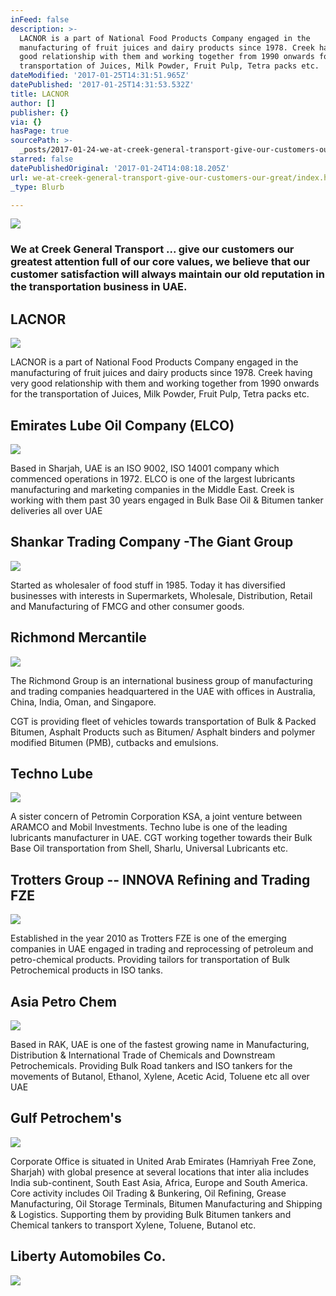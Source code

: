 ```yaml
---
inFeed: false
description: >-
  LACNOR is a part of National Food Products Company engaged in the
  manufacturing of fruit juices and dairy products since 1978. Creek having very
  good relationship with them and working together from 1990 onwards for the
  transportation of Juices, Milk Powder, Fruit Pulp, Tetra packs etc.
dateModified: '2017-01-25T14:31:51.965Z'
datePublished: '2017-01-25T14:31:53.532Z'
title: LACNOR
author: []
publisher: {}
via: {}
hasPage: true
sourcePath: >-
  _posts/2017-01-24-we-at-creek-general-transport-give-our-customers-our-great.md
starred: false
datePublishedOriginal: '2017-01-24T14:08:18.205Z'
url: we-at-creek-general-transport-give-our-customers-our-great/index.html
_type: Blurb

---
```

![](https://the-grid-user-content.s3-us-west-2.amazonaws.com/7171a092-9368-44f1-8630-82613e306ac5.jpg)

### We at Creek General Transport ... give our customers our greatest attention full of our core values, we believe that our customer satisfaction will always maintain our old reputation in the transportation business in UAE.

## LACNOR
![](https://the-grid-user-content.s3-us-west-2.amazonaws.com/065f0bf8-9366-4db7-9dba-073de43654ae.png)

LACNOR is a part of National Food Products Company engaged in the manufacturing of fruit juices and dairy products since 1978\. Creek having very good relationship with them and working together from 1990 onwards for the transportation of Juices, Milk Powder, Fruit Pulp, Tetra packs etc.

## Emirates Lube Oil Company (ELCO)
![](https://the-grid-user-content.s3-us-west-2.amazonaws.com/f4dea731-d6c2-4b82-a281-34d3412fb38c.png)

Based in Sharjah, UAE is an ISO 9002, ISO 14001 company which commenced operations in 1972\. ELCO is one of the largest lubricants manufacturing and marketing companies in the Middle East. Creek is working with them past 30 years engaged in Bulk Base Oil & Bitumen tanker deliveries all over UAE

## Shankar Trading Company -The Giant Group
![ ](https://the-grid-user-content.s3-us-west-2.amazonaws.com/4fd73a6b-e2cd-454a-a9c0-e3f475f152f9.png)

Started as wholesaler of food stuff in 1985\. Today it has diversified businesses with interests in Supermarkets, Wholesale, Distribution, Retail and Manufacturing of FMCG and other consumer goods.

## Richmond Mercantile
![
](https://the-grid-user-content.s3-us-west-2.amazonaws.com/a5fc02a7-4c84-4de6-ae66-424056a4c8e9.png)

The Richmond Group is an international business group of manufacturing and trading companies headquartered in the UAE with offices in Australia, China, India, Oman, and Singapore.

CGT is providing fleet of vehicles towards transportation of Bulk & Packed Bitumen, Asphalt Products such as Bitumen/ Asphalt binders and polymer modified Bitumen (PMB), cutbacks and emulsions.

## Techno Lube
![](https://the-grid-user-content.s3-us-west-2.amazonaws.com/190af234-a4e6-4c63-b554-66bebffa3c76.png)

A sister concern of Petromin Corporation KSA, a joint venture between ARAMCO and Mobil Investments. Techno lube is one of the leading lubricants manufacturer in UAE. CGT working together towards their Bulk Base Oil transportation from Shell, Sharlu, Universal Lubricants etc.

## Trotters Group -- INNOVA Refining and Trading FZE
![](https://the-grid-user-content.s3-us-west-2.amazonaws.com/67a6cf56-1963-4eb7-a9ab-5b46b929f902.png)

Established in the year 2010 as Trotters FZE is one of the emerging companies in UAE engaged in trading and reprocessing of petroleum and petro-chemical products. Providing tailors for transportation of Bulk Petrochemical products in ISO tanks.

## Asia Petro Chem
![](https://the-grid-user-content.s3-us-west-2.amazonaws.com/ca2ba48e-da12-4a6b-8923-62fb44c95375.png)

Based in RAK, UAE is one of the fastest growing name in Manufacturing, Distribution & International Trade of Chemicals and Downstream Petrochemicals. Providing Bulk Road tankers and ISO tankers for the movements of Butanol, Ethanol, Xylene, Acetic Acid, Toluene etc all over UAE

## Gulf Petrochem's
![](https://the-grid-user-content.s3-us-west-2.amazonaws.com/0ae3451e-0cb2-42df-b216-40d46fde04b8.png)

Corporate Office is situated in United Arab Emirates (Hamriyah Free Zone, Sharjah) with global presence at several locations that inter alia includes India sub-continent, South East Asia, Africa, Europe and South America. Core activity includes Oil Trading & Bunkering, Oil Refining, Grease Manufacturing, Oil Storage Terminals, Bitumen Manufacturing and Shipping & Logistics. Supporting them by providing Bulk Bitumen tankers and Chemical tankers to transport Xylene, Toluene, Butanol etc.

## Liberty Automobiles Co.
![](https://the-grid-user-content.s3-us-west-2.amazonaws.com/ad5515b2-ae1b-45c7-8b0a-fa51cd9e5d44.png)